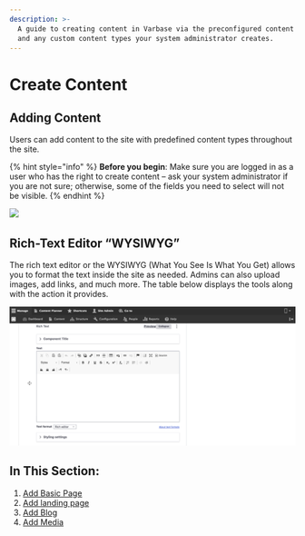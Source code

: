 ```yaml
---
description: >-
  A guide to creating content in Varbase via the preconfigured content types,
  and any custom content types your system administrator creates.
---
```


# Create Content

## **Adding Content**

Users can add content to the site with predefined content types throughout the site.

{% hint style="info" %}
**Before you begin**: Make sure you are logged in as a user who has the right to create content – ask your system administrator if you are not sure; otherwise, some of the fields you need to select will not be visible.
{% endhint %}

![](../../../.gitbook/assets/Add\_content\_test\_qa\_varbase\_8\_8\_x\_development\_13\_07\_2020.png)

## Rich-Text Editor “WYSIWYG”

The rich text editor or the WYSIWYG (What You See Is What You Get) allows you to format the text inside the site as needed. Admins can also upload images, add links, and much more. The table below displays the tools along with the action it provides.&#x20;

![ WYSIWYG in rich editor ](../../../.gitbook/assets/content.png)

## In This Section:

1. [Add Basic Page](add-a-basic-page.md)
2. [Add landing page](add-a-landing-page.md)
3. [Add Blog](add-blog.md)
4. [Add Media](add-media/)

